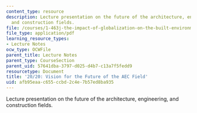 ```yaml
---
content_type: resource
description: Lecture presentation on the future of the architecture, engineering,
  and construction fields.
file: /courses/1-463j-the-impact-of-globalization-on-the-built-environment-fall-2009/afb95eaac655ccbd2c4e7b57ed8ba935_MIT1_463JF09_lec04.pdf
file_type: application/pdf
learning_resource_types:
- Lecture Notes
ocw_type: OCWFile
parent_title: Lecture Notes
parent_type: CourseSection
parent_uid: 57641dba-3797-d025-d4b7-c13a7f5fedd9
resourcetype: Document
title: '20/20: Vision for the Future of the AEC Field'
uid: afb95eaa-c655-ccbd-2c4e-7b57ed8ba935
---
```

Lecture presentation on the future of the architecture, engineering, and construction fields.

